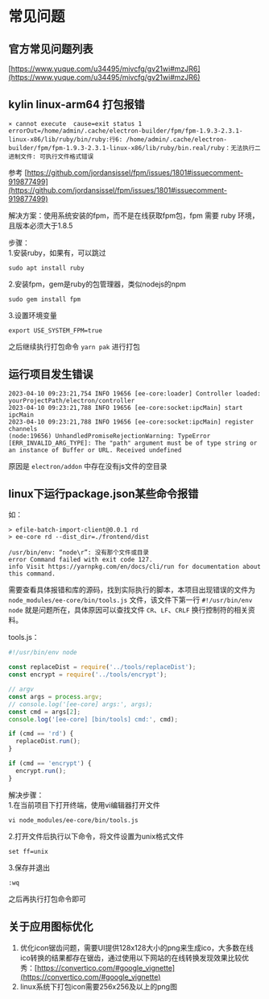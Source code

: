 # 常见问题

## 官方常见问题列表

[https://www.yuque.com/u34495/mivcfg/gv21wi#mzJR6](https://www.yuque.com/u34495/mivcfg/gv21wi#mzJR6)

## kylin linux-arm64 打包报错

```
⨯ cannot execute  cause=exit status 1
errorOut=/home/admin/.cache/electron-builder/fpm/fpm-1.9.3-2.3.1-linux-x86/lib/ruby/bin/ruby:行6: /home/admin/.cache/electron-builder/fpm/fpm-1.9.3-2.3.1-linux-x86/lib/ruby/bin.real/ruby：无法执行二进制文件: 可执行文件格式错误
```

参考 [https://github.com/jordansissel/fpm/issues/1801#issuecomment-919877499](https://github.com/jordansissel/fpm/issues/1801#issuecomment-919877499)

解决方案：使用系统安装的fpm，而不是在线获取fpm包，fpm 需要 ruby 环境，且版本必须大于1.8.5

步骤：  
1.安装ruby，如果有，可以跳过

```
sudo apt install ruby
```

2.安装fpm，gem是ruby的包管理器，类似nodejs的npm

```
sudo gem install fpm
```

3.设置环境变量  
```
export USE_SYSTEM_FPM=true
```

之后继续执行打包命令 `yarn pak` 进行打包

## 运行项目发生错误

```
2023-04-10 09:23:21,754 INFO 19656 [ee-core:loader] Controller loaded: yourProjectPath/electron/controller
2023-04-10 09:23:21,788 INFO 19656 [ee-core:socket:ipcMain] start ipcMain
2023-04-10 09:23:21,788 INFO 19656 [ee-core:socket:ipcMain] register channels
(node:19656) UnhandledPromiseRejectionWarning: TypeError [ERR_INVALID_ARG_TYPE]: The "path" argument must be of type string or an instance of Buffer or URL. Received undefined
```

原因是 `electron/addon` 中存在没有js文件的空目录

## linux下运行package.json某些命令报错
如：
```
> efile-batch-import-client@0.0.1 rd
> ee-core rd --dist_dir=./frontend/dist

/usr/bin/env: “node\r”: 没有那个文件或目录
error Command failed with exit code 127.
info Visit https://yarnpkg.com/en/docs/cli/run for documentation about this command.
```

需要查看具体报错和库的源码，找到实际执行的脚本，本项目出现错误的文件为 `node_modules/ee-core/bin/tools.js` 文件，该文件下第一行 `#!/usr/bin/env node` 就是问题所在，具体原因可以查找文件 `CR`、`LF`、`CRLF` 换行控制符的相关资料。

tools.js：
```javascript
#!/usr/bin/env node

const replaceDist = require('../tools/replaceDist');
const encrypt = require('../tools/encrypt');

// argv
const args = process.argv;
// console.log('[ee-core] args:', args);
const cmd = args[2];
console.log('[ee-core] [bin/tools] cmd:', cmd);

if (cmd == 'rd') {
  replaceDist.run();
}

if (cmd == 'encrypt') {
  encrypt.run();
}
```
解决步骤：  
1.在当前项目下打开终端，使用vi编辑器打开文件

```
vi node_modules/ee-core/bin/tools.js
```
2.打开文件后执行以下命令，将文件设置为unix格式文件

```
set ff=unix
```

3.保存并退出

```
:wq
```

之后再执行打包命令即可



## 关于应用图标优化
1. 优化icon锯齿问题，需要UI提供128x128大小的png来生成ico，大多数在线ico转换的结果都存在锯齿，通过使用以下网站的在线转换发现效果比较优秀：[https://convertico.com/#google_vignette](https://convertico.com/#google_vignette)
2. linux系统下打包icon需要256x256及以上的png图
